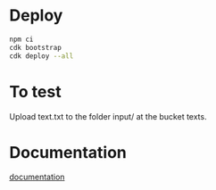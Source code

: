 # Deploy

```bash
npm ci
cdk bootstrap
cdk deploy --all
```

# To test
Upload text.txt to the folder input/ at the bucket texts.

# Documentation
[documentation](./documentation.pdf)
